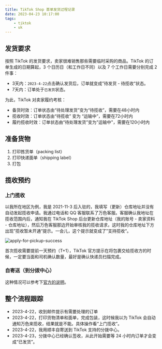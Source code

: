 ```yaml
---
title: TikTok Shop 首单发货过程记录
date: 2023-04-23 10:17:00
tags:
	- tiktok
	- uk
---
```


## 发货要求

按照 TikTok 的发货要求，卖家很难销售那些需要临时采购的商品。TikTok 的订单生成的日期算起，3 个日历日（和工作日不同）以及 7 个工作日需要分别完成 2 件事：

- 3天内：`2023-4-22`点击确认发货后，订单就变成”待发货 - 待揽收“状态。
- 7天内：订单处于`已发货`状态。

为此，TikTok 对卖家履约考核：

- 备货时效：订单状态由“待处理发货”变为“待揽收”，需要在48小时内
- 揽收时效：订单状态由“待揽收” 变为 “运输中”，需要在72小时内
- 履约揽收时效：订单状态由“待处理发货”变为"运输中"，需要在120小时内

## 准备货物

1. 打印拣货单（packing list）
2. 打印快递面单（shipping label）
3. 打包

## 揽收预约

### 上门揽收

以我所在地区为例，我是 2021-11-3 后入驻的，我填写（更新）仓库地址并没有自动发起揽收申请。我通过电话和 QQ 客服联系了万色客服。客服确认我地址在揽收范围内后，通知我在 TikTok Shop 后台更新仓库地址（我的账号 - 卖家资料 - 仓库地址），然后万色客服那边开始审核我的揽收请求，这时我的仓库地址下方出现”揽收暂未开通“提示。一会儿，这个提示就变成了”支持揽收“。

![apply-for-pickup-success](/images/shipment-on-tiktok-shop/apply-for-pickup-success.png)

首次揽收需要提前一天预约（T+1），TikTok 官方提示在将包裹交给揽收方的时候，一定要当面和司机确认数量，最好是确认快递员扫描完成。

### 自寄送（到分拨中心）

这种情况可以参考下[官方的说明](https://seller.tiktokglobalshop.com/university/essay?knowledge_id=10005346&role=1&from=feature_guide&identity=1)。

## 整个流程跟踪

- 2023-4-22，收到邮件提示有需要处理的订单
- 2023-4-22，打印货物清单和面单，完成包装，这时候我以为 TikTok 会自动通知万色来揽收，结果就是不能。具体操作看“上门揽收”。
- 2023-4-22，我用顺丰自寄送到 TikTok 支持的分拨中心。
- 2023-4-23，分拨中心已经确认签收，从此开始需要等 24 小时内订单才会变成“已发货”。